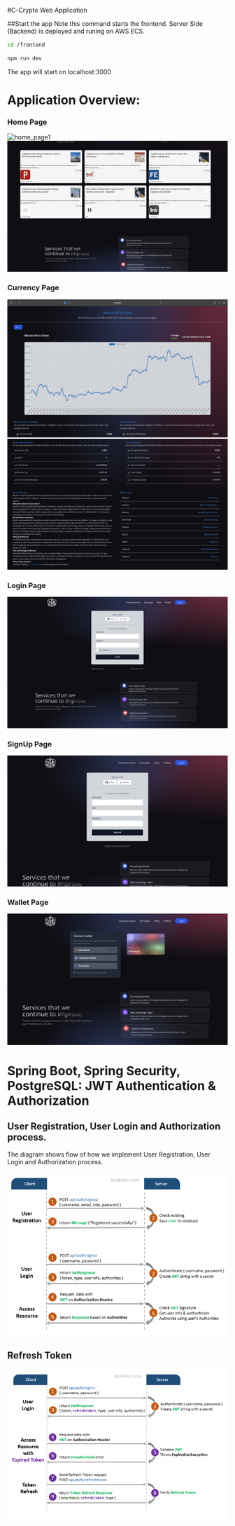 
#C-Crypto Web Application

##Start the app
Note this command starts the frontend. Server Side (Backend) is deployed and runing on AWS ECS. 

```bash
cd /frontend
```
```bash
npm run dev
```
The app will start on localhost:3000


# Application Overview:

### Home Page
![home_page1](readme_PNGs/home_page1.png)
![home_page2](readme_PNGs/home_page2.png)

### Currency Page
![currency_page1](readme_PNGs/currency_page1.png)
![currency_page2](readme_PNGs/currency_page2.png)

### Login Page
![login_page](readme_PNGs/login_page.png)

### SignUp Page
![signup_page](readme_PNGs/signup_page.png)

### Wallet Page
![wallet_page](readme_PNGs/wallet_page.png)

# Spring Boot, Spring Security, PostgreSQL: JWT Authentication & Authorization

## User Registration, User Login and Authorization process.
The diagram shows flow of how we implement User Registration, User Login and Authorization process.

![spring-boot-spring-security-postgresql-jwt-authentication-flow](readme_PNGs/spring-boot-spring-security-postgresql-jwt-authentication-flow.png)


## Refresh Token

![spring-boot-refresh-token-jwt-example-flow](readme_PNGs/spring-boot-refresh-token-jwt-example-flow.png)




